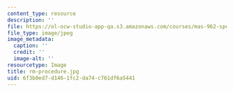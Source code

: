 ```yaml
---
content_type: resource
description: ''
file: https://ol-ocw-studio-app-qa.s3.amazonaws.com/courses/mas-962-special-topics-new-textiles-spring-2010/6f3b0ed7d1461fc2da74c761df6a5441_rm-procedure.jpg
file_type: image/jpeg
image_metadata:
  caption: ''
  credit: ''
  image-alt: ''
resourcetype: Image
title: rm-procedure.jpg
uid: 6f3b0ed7-d146-1fc2-da74-c761df6a5441
---
```

